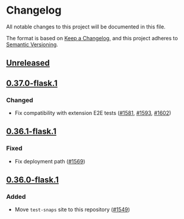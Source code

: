 # Changelog
All notable changes to this project will be documented in this file.

The format is based on [Keep a Changelog](https://keepachangelog.com/en/1.0.0/),
and this project adheres to [Semantic Versioning](https://semver.org/spec/v2.0.0.html).

## [Unreleased]

## [0.37.0-flask.1]
### Changed
- Fix compatibility with extension E2E tests ([#1581](https://github.com/MetaMask/snaps/pull/1581), [#1593](https://github.com/MetaMask/snaps/pull/1593), [#1602](https://github.com/MetaMask/snaps/pull/1602))

## [0.36.1-flask.1]
### Fixed
- Fix deployment path ([#1569](https://github.com/MetaMask/snaps/pull/1569))

## [0.36.0-flask.1]
### Added
- Move `test-snaps` site to this repository ([#1549](https://github.com/MetaMask/snaps/pull/1549))

[Unreleased]: https://github.com/MetaMask/snaps/compare/v0.37.0-flask.1...HEAD
[0.37.0-flask.1]: https://github.com/MetaMask/snaps/compare/v0.36.1-flask.1...v0.37.0-flask.1
[0.36.1-flask.1]: https://github.com/MetaMask/snaps/compare/v0.36.0-flask.1...v0.36.1-flask.1
[0.36.0-flask.1]: https://github.com/MetaMask/snaps/releases/tag/v0.36.0-flask.1
